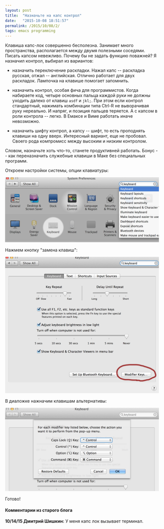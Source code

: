 ```yaml
---
layout: post
title:  "Назначьте на капс контрол"
date:   "2015-10-08 18:51:57"
permalink: /2015/10/08/2/
tags: emacs programming
---
```


Клавиша капс-лок совершенно бесполезна. Занимает много пространства,
располагается между двумя полезными соседями. Писать капсом
невежливо. Почему бы не задать функцию поважней? Я назначил контрол,
выбирал из вариантов:

 - назначить переключение раскладки. Нажал капс -- раскладка русская,
   отжал -- английская. Отлично работает для двух раскладок. Лампочка
   на клавише помогает запомнить.

 - назначить контрол, особая фича для программистов. Когда набираете
   код, четыре основных пальца каждой руки не должны уходить далеко от
   клавиш `asdf` и `jkl;`. При этом если контрол стандартный, нажимать
   комбинации типа Ctrl-R не выворачивая руку нереально. И напряг, и
   позиция пальцев теряется. А с капсом в роли контрола -- легко. В
   Емаксе и Виме работать иначе невозможно.

 - назначить шифту контрол, а капсу -- шифт, то есть проподнять
   клавиши на одну вверх. Интересный вариант, еще не пробовал. Своего
   рода компромисс между высоким и низким контролом.

Словом, назначьте хоть что-то, станете продуктивней работать. Бонус --
как переназначить служебные клавиши в Маке без специальных программ.

Откроем настройки системы, опции клавиатуры:

![screenshot](/assets/static/key-1.png)

Нажмем кнопку "замена клавиш":

![screenshot](/assets/static/key-2.png)

В диаложке нажначим клавишам альтернативы:

![screenshot](/assets/static/key-3.png)

Готово!



#### Комментарии из старого блога


**10/14/15 Дмитрий Шишкин:** У меня капс лок вызывает терминал.
